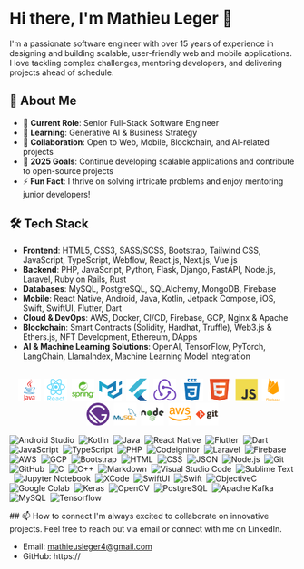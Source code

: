 # Hi there, I'm Mathieu Leger 👋

I'm a passionate software engineer with over 15 years of experience in designing and building scalable, user-friendly web and mobile applications. 
I love tackling complex challenges, mentoring developers, and delivering projects ahead of schedule.

## 🚀 About Me
- 🔭 **Current Role**: Senior Full-Stack Software Engineer
- 🌱 **Learning**: Generative AI & Business Strategy
- 👯 **Collaboration**: Open to Web, Mobile, Blockchain, and AI-related projects
- 🥅 **2025 Goals**: Continue developing scalable applications and contribute to open-source projects
- ⚡ **Fun Fact**: I thrive on solving intricate problems and enjoy mentoring junior developers!

## 🛠️ Tech Stack
- **Frontend**: HTML5, CSS3, SASS/SCSS, Bootstrap, Tailwind CSS, JavaScript, TypeScript, Webflow, React.js, Next.js, Vue.js
- **Backend**:  PHP, JavaScript, Python, Flask, Django, FastAPI, Node.js, Laravel, Ruby on Rails, Rust
- **Databases**: MySQL, PostgreSQL, SQLAlchemy, MongoDB, Firebase
- **Mobile**: React Native, Android, Java, Kotlin, Jetpack Compose, iOS, Swift, SwiftUI, Flutter, Dart
- **Cloud & DevOps**: AWS, Docker, CI/CD, Firebase, GCP, Nginx & Apache
- **Blockchain**: Smart Contracts (Solidity, Hardhat, Truffle), Web3.js & Ethers.js, NFT Development, Ethereum, DApps
- **AI & Machine Learning Solutions**: OpenAI, TensorFlow, PyTorch, LangChain, LlamaIndex, Machine Learning Model Integration
<div>
	<br>
  <div align="center">
    <img src="https://github.com/devicons/devicon/blob/master/icons/java/java-original-wordmark.svg" title="Java" alt="Java" width="40" height="40"/>&nbsp;
    <img src="https://github.com/devicons/devicon/blob/master/icons/react/react-original-wordmark.svg" title="React" alt="React" width="40" height="40"/>&nbsp;
    <img src="https://github.com/devicons/devicon/blob/master/icons/spring/spring-original-wordmark.svg" title="Spring" alt="Spring" width="40" height="40"/>&nbsp;
    <img src="https://github.com/devicons/devicon/blob/master/icons/materialui/materialui-original.svg" title="Material UI" alt="Material UI" width="40" height="40"/>&nbsp;
    <img src="https://github.com/devicons/devicon/blob/master/icons/flutter/flutter-original.svg" title="Flutter" alt="Flutter" width="40" height="40"/>&nbsp;
    <img src="https://github.com/devicons/devicon/blob/master/icons/redux/redux-original.svg" title="Redux" alt="Redux " width="40" height="40"/>&nbsp;
    <img src="https://github.com/devicons/devicon/blob/master/icons/css3/css3-plain-wordmark.svg"  title="CSS3" alt="CSS" width="40" height="40"/>&nbsp;
    <img src="https://github.com/devicons/devicon/blob/master/icons/html5/html5-original.svg" title="HTML5" alt="HTML" width="40" height="40"/>&nbsp;
    <img src="https://github.com/devicons/devicon/blob/master/icons/javascript/javascript-original.svg" title="JavaScript" alt="JavaScript" width="40" height="40"/>&nbsp;
    <img src="https://github.com/devicons/devicon/blob/master/icons/firebase/firebase-plain-wordmark.svg" title="Firebase" alt="Firebase" width="40" height="40"/>&nbsp;
    <img src="https://github.com/devicons/devicon/blob/master/icons/gatsby/gatsby-original.svg" title="Gatsby"  alt="Gatsby" width="40" height="40"/>&nbsp;
    <img src="https://github.com/devicons/devicon/blob/master/icons/mysql/mysql-original-wordmark.svg" title="MySQL"  alt="MySQL" width="40" height="40"/>&nbsp;
    <img src="https://github.com/devicons/devicon/blob/master/icons/nodejs/nodejs-original-wordmark.svg" title="NodeJS" alt="NodeJS" width="40" height="40"/>&nbsp;
    <img src="https://github.com/devicons/devicon/blob/master/icons/amazonwebservices/amazonwebservices-plain-wordmark.svg" title="AWS" alt="AWS" width="40" height="40"/>&nbsp;
    <img src="https://github.com/devicons/devicon/blob/master/icons/git/git-original-wordmark.svg" title="Git" **alt="Git" width="40" height="40"/>
  </div>
  
  ![Android Studio](https://img.shields.io/badge/-Android%20Studio-05122A?style=flat&logo=android-studio&logoColor=3DDC84)&nbsp;
  ![Kotlin](https://img.shields.io/badge/-Kotlin-05122A?style=flat&logo=kotlin&logoColor=F02C10)&nbsp;
  ![Java](https://img.shields.io/badge/-Java-05122A?style=flat&logo=Java&logoColor=FFA518)&nbsp;
  ![React Native](https://img.shields.io/badge/-React%20Native-45E2AA?style=flat&logo=Java&logoColor=FFA518)&nbsp;
  ![Flutter](https://img.shields.io/badge/-Flutter-05122A?style=flat&logo=flutter&logoColor=02569B)&nbsp;
  ![Dart](https://img.shields.io/badge/-Dart-05122A?style=flat&logo=dart&logoColor=1075C2)&nbsp;
  ![JavaScript](https://img.shields.io/badge/-JavaScript-05122A?style=flat&logo=javascript)&nbsp;
  ![TypeScript](https://img.shields.io/badge/-TypeScript-35620A?style=flat&logo=javascript)&nbsp;
  ![PHP](https://img.shields.io/badge/-PHP-05122A?style=flat&logo=php&logoColor=777BB4)&nbsp;
  ![Codeignitor](https://img.shields.io/badge/-Codeignitor-F5524A?style=flat&logo=codeignitor&logoColor=AF2D20)&nbsp;
  ![Laravel](https://img.shields.io/badge/-Laravel-05122A?style=flat&logo=laravel&logoColor=FF2D20)&nbsp;
  ![Firebase](https://img.shields.io/badge/-Firebase-05122A?style=flat&logo=firebase&logoColor=FFCA28)&nbsp;
  ![AWS](https://img.shields.io/badge/-AWS-A5125A?style=flat&logo=aws&logoColor=5C3EE8)&nbsp;
  ![GCP](https://img.shields.io/badge/-GCP-35A2EA?style=flat&logo=gcp&logoColor=2C3AE8)&nbsp;
  ![Bootstrap](https://img.shields.io/badge/-Bootstrap-05122A?style=flat&logo=bootstrap&logoColor=563D7C)&nbsp;
  ![HTML](https://img.shields.io/badge/-HTML-05122A?style=flat&logo=HTML5)&nbsp;
  ![CSS](https://img.shields.io/badge/-CSS-05122A?style=flat&logo=CSS3&logoColor=1572B6)&nbsp;
  ![JSON](https://img.shields.io/badge/-JSON-05122A?style=flat&logo=json&logoColor=000000)&nbsp;
  ![Node.js](https://img.shields.io/badge/-Node.js-05122A?style=flat&logo=node.js&logoColor=339933)&nbsp;
  ![Git](https://img.shields.io/badge/-Git-05122A?style=flat&logo=git)&nbsp;
  ![GitHub](https://img.shields.io/badge/-GitHub-05122A?style=flat&logo=github)&nbsp;
  ![C](https://img.shields.io/badge/-C-05122A?style=flat&logo=C&logoColor=A8B9CC)&nbsp;
  ![C++](https://img.shields.io/badge/-C++-05122A?style=flat&logo=C%2B%2B&logoColor=00599C)&nbsp;
  ![Markdown](https://img.shields.io/badge/-Markdown-05122A?style=flat&logo=markdown)&nbsp;
  ![Visual Studio Code](https://img.shields.io/badge/-Visual%20Studio%20Code-05122A?style=flat&logo=visual-studio-code&logoColor=007ACC)&nbsp;
  ![Sublime Text](https://img.shields.io/badge/-Sublime%20Text-05122A?style=flat&logo=sublime-text&logoColor=FF9800)&nbsp;
  ![Jupyter Notebook](https://img.shields.io/badge/-Jupyter%20Notebook-05122A?style=flat&logo=jupyter&logoColor=F37626)&nbsp;
  ![XCode](https://img.shields.io/badge/-XCode-55322A?style=flat&logo=xcode&logoColor=0F0D20)&nbsp;
  ![SwiftUI](https://img.shields.io/badge/-SwiftUI-2582AA?style=flat&logo=swiftui&logoColor=0F0D20)&nbsp;
  ![Swift](https://img.shields.io/badge/-Swift-A5122A?style=flat&logo=swift&logoColor=FF2D20)&nbsp;
  ![ObjectiveC](https://img.shields.io/badge/-ObjectiveC-05A2FA?style=flat&logo=objectivec&logoColor=FF2D20)&nbsp;
  ![Google Colab](https://img.shields.io/badge/-Google%20Colab-05122A?style=flat&logo=google-colab&logoColor=F9AB00)&nbsp;
  ![Keras](https://img.shields.io/badge/-Keras-05122A?style=flat&logo=keras&logoColor=D00000)&nbsp;
  ![OpenCV](https://img.shields.io/badge/-OpenCV-05122A?style=flat&logo=opencv&logoColor=5C3EE8)&nbsp;
  ![PostgreSQL](https://img.shields.io/badge/-PostgreSQL-05122A?style=flat&logo=postgresql&logoColor=336791)&nbsp;
  ![Apache Kafka](https://img.shields.io/badge/-Apache%20Kafka-05122A?style=flat&logo=apache-kafka&logoColor=231F20)&nbsp;
  ![MySQL](https://img.shields.io/badge/-MySQL-05122A?style=flat&logo=mysql&logoColor=4479A1)&nbsp;
  ![Tensorflow](https://img.shields.io/badge/-Tensorflow-05122A?style=flat&logo=tensorflow&logoColor=FF6F00)&nbsp;

</div>
## 📫 How to connect
I'm always excited to collaborate on innovative projects. Feel free to reach out via email or connect with me on LinkedIn.

- Email: mathieusleger4@gmail.com
- GitHub: https://
